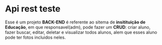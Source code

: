 # Api rest teste
Esse é um projeto <strong>BACK-END</strong> é referente ao sitema de <strong>insitituição de Educação</strong>, em que responsavel(adm), pode fazer um <strong>CRUD</strong>: criar aluno, fazer buscar, editar, deletar e visualizar todos alunos, alem que esses aluno pode ter fotos incluidos neles. 
